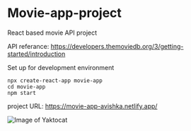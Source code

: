 # Movie-app-project

React based movie API project

API referance: https://developers.themoviedb.org/3/getting-started/introduction

Set up for development environment
```
npx create-react-app movie-app
cd movie-app
npm start
```
project URL: https://movie-app-avishka.netlify.app/

![Image of Yaktocat](https://raw.githubusercontent.com/avishka964/movie-app-project/master/movie-app.png)
